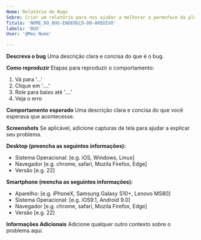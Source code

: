 ```yaml
---
Nome: Relatório de Bugs
Sobre: Criar um relatório para nos ajudar a melhorar a permoface da plataforma Minerva.
Titulo: 'NOME_DO_BUG-ENDEREÇO-DO-ARQUIVO'
labels: 'BUG'
User: '@Meu Nome'

---
```


**Descreva o bug**
Uma descrição clara e concisa do que é o bug.

**Como reproduzir**
Etapas para reproduzir o comportamento:
1. Vá para '...'
2. Clique em '....'
3. Role para baixo até '....'
4. Veja o erro

**Comportamento esperado**
Uma descrição clara e concisa do que você esperava que acontecesse.

**Screenshots**
Se aplicável, adicione capturas de tela para ajudar a explicar seu problema.

**Desktop (preencha as seguintes informações):**
 - Sistema Operacional: [e.g. iOS, Windows, Linux]
 - Navegador [e.g. chrome, safari, Mozila Firefox, Edge]
 - Versão [e.g. 22]

**Smartphone (reencha as seguintes informações):**
 - Aparelho: [e.g. iPhoneX, Samsung Galaxy S10+, Lenovo MS80]
 - Sistema Operacional: [e.g. iOS9.1, Android 9.0]
 - Navegador [e.g. chrome, safari, Mozila Firefox, Edge]
 - Versão [e.g. 22]

**Informações Adicionais**
Adicione qualquer outro contexto sobre o problema aqui.
